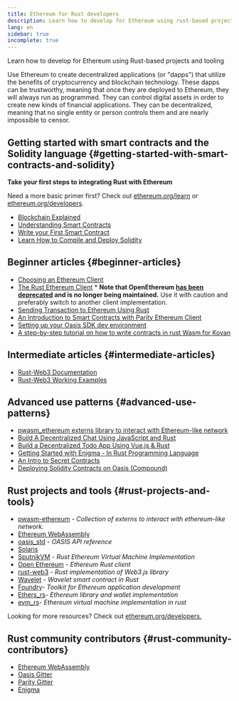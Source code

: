 ```yaml
---
title: Ethereum for Rust developers
description: Learn how to develop for Ethereum using rust-based projects and tooling
lang: en
sidebar: true
incomplete: true
---
```


<div class="featured">Learn how to develop for Ethereum using Rust-based projects and tooling</div>

Use Ethereum to create decentralized applications (or "dapps") that utilize the benefits of cryptocurrency and blockchain technology. These dapps can be trustworthy, meaning that once they are deployed to Ethereum, they will always run as programmed. They can control digital assets in order to create new kinds of financial applications. They can be decentralized, meaning that no single entity or person controls them and are nearly impossible to censor.

## Getting started with smart contracts and the Solidity language {#getting-started-with-smart-contracts-and-solidity}

**Take your first steps to integrating Rust with Ethereum**

Need a more basic primer first? Check out [ethereum.org/learn](/learn/) or [ethereum.org/developers](/developers/).

- [Blockchain Explained](https://kauri.io/article/d55684513211466da7f8cc03987607d5/blockchain-explained)
- [Understanding Smart Contracts](https://kauri.io/article/e4f66c6079e74a4a9b532148d3158188/ethereum-101-part-5-the-smart-contract)
- [Write your First Smart Contract](https://kauri.io/article/124b7db1d0cf4f47b414f8b13c9d66e2/remix-ide-your-first-smart-contract)
- [Learn How to Compile and Deploy Solidity](https://kauri.io/article/973c5f54c4434bb1b0160cff8c695369/understanding-smart-contract-compilation-and-deployment)

## Beginner articles {#beginner-articles}

- [Choosing an Ethereum Client](https://www.trufflesuite.com/docs/truffle/reference/choosing-an-ethereum-client)
- [The Rust Ethereum Client](https://openethereum.github.io/) \* **Note that OpenEthereum [has been deprecated](https://medium.com/openethereum/gnosis-joins-erigon-formerly-turbo-geth-to-release-next-gen-ethereum-client-c6708dd06dd) and is no longer being maintained.** Use it with caution and preferably switch to another client implementation.
- [Sending Transaction to Ethereum Using Rust](https://kauri.io/#collections/A%20Hackathon%20Survival%20Guide/sending-ethereum-transactions-with-rust/)
- [An Introduction to Smart Contracts with Parity Ethereum Client](https://wiki.parity.io/Smart-Contracts)
- [Setting up your Oasis SDK dev environment](https://docs.oasis.dev/oasis-sdk/guide/getting-started)
- [A step-by-step tutorial on how to write contracts in rust Wasm for Kovan](https://github.com/paritytech/pwasm-tutorial)

## Intermediate articles {#intermediate-articles}

- [Rust-Web3 Documentation](https://tomusdrw.github.io/rust-web3/web3/index.html)
- [Rust-Web3 Working Examples](https://github.com/tomusdrw/rust-web3/blob/master/examples)

## Advanced use patterns {#advanced-use-patterns}

- [pwasm_ethereum externs library to interact with Ethereum-like network](https://paritytech.github.io/pwasm-ethereum/pwasm_ethereum/)
- [Build A Decentralized Chat Using JavaScript and Rust](https://medium.com/perlin-network/build-a-decentralized-chat-using-javascript-rust-webassembly-c775f8484b52)
- [Build a Decentralized Todo App Using Vue.js & Rust ](https://medium.com/@jjmace01/build-a-decentralized-todo-app-using-vue-js-rust-webassembly-5381a1895beb)
- [Getting Started with Enigma - In Rust Programming Language](https://blog.enigma.co/getting-started-with-discovery-the-rust-programming-language-4d1e0b06de15)
- [An Intro to Secret Contracts](https://blog.enigma.co/getting-started-with-enigma-an-intro-to-secret-contracts-cdba4fe501c2)
- [Deploying Solidity Contracts on Oasis (Compound)](https://docs.oasis.dev/tutorials/deploy-solidity.html#deploy-using-truffle)

## Rust projects and tools {#rust-projects-and-tools}

- [pwasm-ethereum](https://github.com/paritytech/pwasm-ethereum) - _Collection of externs to interact with ethereum-like network._
- [Ethereum WebAssembly](https://ewasm.readthedocs.io/en/mkdocs/)
- [oasis_std](https://docs.rs/oasis-std/0.2.7/oasis_std/) - _OASIS API reference_
- [Solaris](https://github.com/paritytech/sol-rs)
- [SputnikVM](https://github.com/sorpaas/rust-evm) - _Rust Ethereum Virtual Machine Implementation_
- [Open Ethereum](https://github.com/openethereum/openethereum) - _Ethereum Rust client_
- [rust-web3](https://github.com/tomusdrw/rust-web3) - _Rust implementation of Web3.js library_
- [Wavelet](https://wavelet.perlin.net/docs/smart-contracts) - _Wavelet smart contract in Rust_
- [Foundry](https://github.com/gakonst/foundry)- _Toolkit for Ethereum application development_
- [Ethers_rs](https://github.com/gakonst/ethers-rs)- _Ethereum library and wallet implementation_
- [evm_rs](https://github.com/rust-blockchain/evm)- _Ethereum virtual machine implementation in rust_

Looking for more resources? Check out [ethereum.org/developers.](/developers/)

## Rust community contributors {#rust-community-contributors}

- [Ethereum WebAssembly](https://gitter.im/ewasm/Lobby)
- [Oasis Gitter](https://gitter.im/Oasis-official/Lobby)
- [Parity Gitter](https://gitter.im/paritytech/parity)
- [Enigma](https://discord.gg/SJK32GY)
